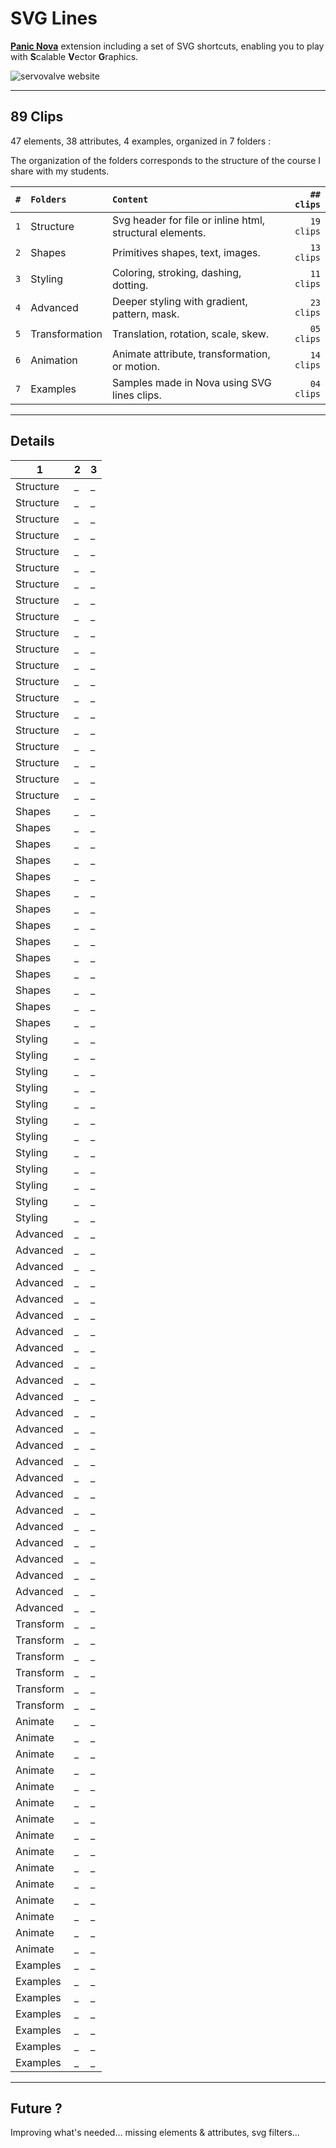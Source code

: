 # SVG Lines
**[Panic Nova](https://nova.app)** extension including a set of SVG shortcuts, enabling you to play with **S**calable **V**ector **G**raphics.



![servovalve website](https://www.servovalve.org/nova/img/svglines-header.svg)

****
## 89 Clips

47 elements, 38 attributes, 4 examples,
organized in 7 folders :

The organization of the folders corresponds to the structure of the course I share with my students.

| `#` | `Folders`         | `Content`                                                     | `## clips`  |
| :-- | :--               | :--                                                           | --:         |
| `1` | Structure         | Svg header for file or inline html, structural elements.      | `19 clips`  |
| `2` | Shapes            | Primitives shapes, text, images.                              | `13 clips`  |
| `3` | Styling           | Coloring, stroking, dashing, dotting.                         | `11 clips`  |
| `4` | Advanced          | Deeper styling with gradient, pattern, mask.                  | `23 clips`  |
| `5` | Transformation    | Translation, rotation, scale, skew.                           | `05 clips`  |
| `6` | Animation         | Animate attribute, transformation, or motion.                 | `14 clips`  |
| `7` | Examples          | Samples made in Nova using SVG lines clips.                   | `04 clips`  |







****
## Details

|1|2|3|
|---|---|---|
| Structure | _ | _ |
| Structure | _ | _ |
| Structure | _ | _ |
| Structure | _ | _ |
| Structure | _ | _ |
| Structure | _ | _ |
| Structure | _ | _ |
| Structure | _ | _ |
| Structure | _ | _ |
| Structure | _ | _ |
| Structure | _ | _ |
| Structure | _ | _ |
| Structure | _ | _ |
| Structure | _ | _ |
| Structure | _ | _ |
| Structure | _ | _ |
| Structure | _ | _ |
| Structure | _ | _ |
| Structure | _ | _ |
| Structure | _ | _ |
| Shapes | _ | _ |
| Shapes | _ | _ |
| Shapes | _ | _ |
| Shapes | _ | _ |
| Shapes | _ | _ |
| Shapes | _ | _ |
| Shapes | _ | _ |
| Shapes | _ | _ |
| Shapes | _ | _ |
| Shapes | _ | _ |
| Shapes | _ | _ |
| Shapes | _ | _ |
| Shapes | _ | _ |
| Shapes | _ | _ |
| Styling | _ | _ |
| Styling | _ | _ |
| Styling | _ | _ |
| Styling | _ | _ |
| Styling | _ | _ |
| Styling | _ | _ |
| Styling | _ | _ |
| Styling | _ | _ |
| Styling | _ | _ |
| Styling | _ | _ |
| Styling | _ | _ |
| Styling | _ | _ |
| Advanced | _ | _ |
| Advanced | _ | _ |
| Advanced | _ | _ |
| Advanced | _ | _ |
| Advanced | _ | _ |
| Advanced | _ | _ |
| Advanced | _ | _ |
| Advanced | _ | _ |
| Advanced | _ | _ |
| Advanced | _ | _ |
| Advanced | _ | _ |
| Advanced | _ | _ |
| Advanced | _ | _ |
| Advanced | _ | _ |
| Advanced | _ | _ |
| Advanced | _ | _ |
| Advanced | _ | _ |
| Advanced | _ | _ |
| Advanced | _ | _ |
| Advanced | _ | _ |
| Advanced | _ | _ |
| Advanced | _ | _ |
| Advanced | _ | _ |
| Advanced | _ | _ |
| Transform | _ | _ |
| Transform | _ | _ |
| Transform | _ | _ |
| Transform | _ | _ |
| Transform | _ | _ |
| Transform | _ | _ |
| Animate | _ | _ |
| Animate | _ | _ |
| Animate | _ | _ |
| Animate | _ | _ |
| Animate | _ | _ |
| Animate | _ | _ |
| Animate | _ | _ |
| Animate | _ | _ |
| Animate | _ | _ |
| Animate | _ | _ |
| Animate | _ | _ |
| Animate | _ | _ |
| Animate | _ | _ |
| Animate | _ | _ |
| Animate | _ | _ |
| Examples | _ | _ |
| Examples | _ | _ |
| Examples | _ | _ |
| Examples | _ | _ |
| Examples | _ | _ |
| Examples | _ | _ |
| Examples | _ | _ |





****
## Future ?
Improving what's needed… missing elements & attributes, svg filters…
